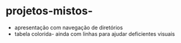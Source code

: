 # projetos-mistos-

- apresentação com navegação de diretórios 
- tabela colorida- ainda com linhas para ajudar deficientes visuais 
